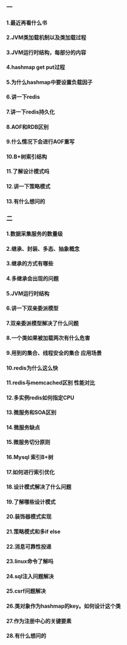 ### 一
#### 1.最近再看什么书
#### 2.JVM类加载机制以及类加载过程
#### 3.JVM运行时结构，每部分的内容
#### 4.hashmap get put过程
#### 5.为什么hashmap中要设置负载因子
#### 6.讲一下redis
#### 7.讲一下redis持久化
#### 8.AOF和RDB区别
#### 9.什么情况下会进行AOF重写
#### 10.B+树索引结构
#### 11.了解设计模式吗
#### 12.讲一下策略模式
#### 13.有什么想问的

### 二
#### 1.数据采集服务的数量级
#### 2.继承、封装、多态、抽象概念
#### 3.继承的方式有哪些
#### 4.多继承会出现的问题
#### 5.JVM运行时结构
#### 6.讲一下双亲委派模型
#### 7.双亲委派模型解决了什么问题
#### 8.一个类如果被加载两次有什么危害
#### 9.用到的集合、线程安全的集合 应用场景
#### 10.redis为什么这么快
#### 11.redis与memcached区别  性能对比
#### 12.多实例redis如何指定CPU
#### 13.微服务和SOA区别
#### 14.微服务缺点
#### 15.微服务切分原则
#### 16.Mysql 索引B+树 
#### 17.如何进行索引优化
#### 18.设计模式解决了什么问题
#### 19.了解哪些设计模式
#### 20.装饰器模式实现
#### 21.策略模式和多if else
#### 22.消息可靠性投递
#### 23.linux命令了解吗
#### 24.sql注入问题解决
#### 25.csrf问题解决
#### 26.类对象作为hashmap的key。如何设计这个类
#### 27.作为注册中心的关键要素
#### 28.有什么想问的

